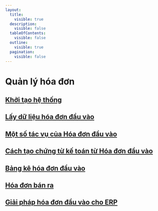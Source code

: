 ```yaml
---
layout:
  title:
    visible: true
  description:
    visible: false
  tableOfContents:
    visible: false
  outline:
    visible: true
  pagination:
    visible: false
---
```


# Quản lý hóa đơn

## [Khởi tạo hệ thống](./)

## [Lấy dữ liệu hóa đơn đầu vào](lay-du-lieu-hoa-don-dau-vao.md)

## [Một số tác vụ của Hóa đơn đầu vào](mot-so-tac-vu-cua-hoa-don-dau-vao/)

## [Cách tạo chứng từ kế toán từ Hóa đơn đầu vào](cach-tao-chung-tu-ke-toan-tu-hoa-don-dau-vao.md)

## [Bảng kê hóa đơn đầu vào](bang-ke-hoa-don-dau-vao.md)

## [Hóa đơn bán ra](hoa-don-ban-ra/)

## [Giải pháp hóa đơn đầu vào cho ERP](giai-phap-hoa-don-dau-vao-cho-erp.md)

